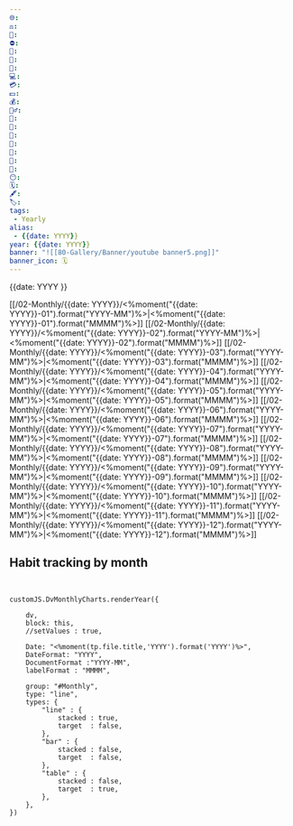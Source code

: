 ```yaml
---
🌐: 
⚖️: 
📕: 
⛔: 
🕌: 
🍩: 
🍴: 
💻: 
💳: 
💵: 
💰: 
🏋️‍♂️: 
💼: 
🏦: 
💸: 
📖: 
🥞: 
🍱: 
🍵: 
😶: 
🗓️: 
🖋️: 
🏷️: 
tags: 
 - Yearly
alias: 
 - {{date: YYYY}}
year: {{date: YYYY}}
banner: "![[80-Gallery/Banner/youtube banner5.png]]"
banner_icon: 🗓️
---
```

{{date: YYYY }}


[[/02-Monthly/{{date: YYYY}}/<%moment("{{date: YYYY}}-01").format("YYYY-MM")%>|<%moment("{{date: YYYY}}-01").format("MMMM")%>]]
[[/02-Monthly/{{date: YYYY}}/<%moment("{{date: YYYY}}-02").format("YYYY-MM")%>|<%moment("{{date: YYYY}}-02").format("MMMM")%>]]
[[/02-Monthly/{{date: YYYY}}/<%moment("{{date: YYYY}}-03").format("YYYY-MM")%>|<%moment("{{date: YYYY}}-03").format("MMMM")%>]]
[[/02-Monthly/{{date: YYYY}}/<%moment("{{date: YYYY}}-04").format("YYYY-MM")%>|<%moment("{{date: YYYY}}-04").format("MMMM")%>]]
[[/02-Monthly/{{date: YYYY}}/<%moment("{{date: YYYY}}-05").format("YYYY-MM")%>|<%moment("{{date: YYYY}}-05").format("MMMM")%>]]
[[/02-Monthly/{{date: YYYY}}/<%moment("{{date: YYYY}}-06").format("YYYY-MM")%>|<%moment("{{date: YYYY}}-06").format("MMMM")%>]]
[[/02-Monthly/{{date: YYYY}}/<%moment("{{date: YYYY}}-07").format("YYYY-MM")%>|<%moment("{{date: YYYY}}-07").format("MMMM")%>]]
[[/02-Monthly/{{date: YYYY}}/<%moment("{{date: YYYY}}-08").format("YYYY-MM")%>|<%moment("{{date: YYYY}}-08").format("MMMM")%>]]
[[/02-Monthly/{{date: YYYY}}/<%moment("{{date: YYYY}}-09").format("YYYY-MM")%>|<%moment("{{date: YYYY}}-09").format("MMMM")%>]]
[[/02-Monthly/{{date: YYYY}}/<%moment("{{date: YYYY}}-10").format("YYYY-MM")%>|<%moment("{{date: YYYY}}-10").format("MMMM")%>]]
[[/02-Monthly/{{date: YYYY}}/<%moment("{{date: YYYY}}-11").format("YYYY-MM")%>|<%moment("{{date: YYYY}}-11").format("MMMM")%>]]
[[/02-Monthly/{{date: YYYY}}/<%moment("{{date: YYYY}}-12").format("YYYY-MM")%>|<%moment("{{date: YYYY}}-12").format("MMMM")%>]]


## Habit tracking by month
```dataviewjs


customJS.DvMonthlyCharts.renderYear({

	dv,
	block: this,
	//setValues : true,
	
	Date: "<%moment(tp.file.title,'YYYY').format('YYYY')%>",
	DateFormat: "YYYY",
	DocumentFormat :"YYYY-MM",
	labelFormat : "MMMM",
	
	group: "#Monthly",
	type: "line",
	types: {
		"line" : {
			stacked : true,
			target	: false,
		},
		"bar" : {
			stacked : false,
			target	: false,
		},
		"table" : {
			stacked : false,
			target	: true,
		},
	},
})
	
```






